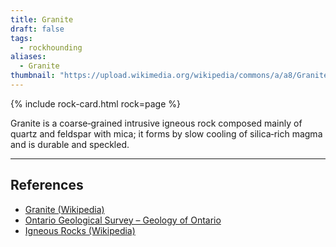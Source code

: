 ```yaml
---
title: Granite
draft: false
tags:
  - rockhounding
aliases:
  - Granite
thumbnail: "https://upload.wikimedia.org/wikipedia/commons/a/a8/Granite_Rock_2.jpg"
---
```

{% include rock-card.html rock=page %}

Granite is a coarse‑grained intrusive igneous rock composed mainly of quartz and feldspar with mica; it forms by slow cooling of silica‑rich magma and is durable and speckled.

---

## References
- [Granite (Wikipedia)](https://en.wikipedia.org/wiki/Granite)  
- [Ontario Geological Survey – Geology of Ontario](https://www.ontario.ca/page/geology-ontario)  
- [Igneous Rocks (Wikipedia)](https://en.wikipedia.org/wiki/Igneous_rock)  
